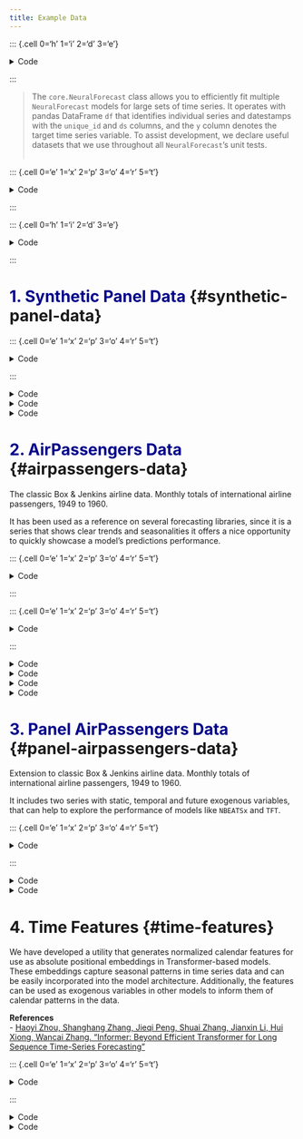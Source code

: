 ```yaml
---
title: Example Data
---
```


::: {.cell 0=‘h’ 1=‘i’ 2=‘d’ 3=‘e’}

<details>
<summary>Code</summary>

``` python
%load_ext autoreload
%autoreload 2
```

</details>

:::

> The `core.NeuralForecast` class allows you to efficiently fit multiple
> `NeuralForecast` models for large sets of time series. It operates
> with pandas DataFrame `df` that identifies individual series and
> datestamps with the `unique_id` and `ds` columns, and the `y` column
> denotes the target time series variable. To assist development, we
> declare useful datasets that we use throughout all `NeuralForecast`’s
> unit tests.<br><br>

::: {.cell 0=‘e’ 1=‘x’ 2=‘p’ 3=‘o’ 4=‘r’ 5=‘t’}

<details>
<summary>Code</summary>

``` python
import random
from itertools import chain

import numpy as np
import pandas as pd
```

</details>

:::

::: {.cell 0=‘h’ 1=‘i’ 2=‘d’ 3=‘e’}

<details>
<summary>Code</summary>

``` python
import matplotlib.pyplot as plt

from nbdev.showdoc import add_docs, show_doc
```

</details>

:::

# <span style="color:DarkBlue">1. Synthetic Panel Data </span> {#synthetic-panel-data}

::: {.cell 0=‘e’ 1=‘x’ 2=‘p’ 3=‘o’ 4=‘r’ 5=‘t’}

<details>
<summary>Code</summary>

``` python
def generate_series(n_series: int,
                    freq: str = 'D',
                    min_length: int = 50,
                    max_length: int = 500,
                    n_temporal_features: int = 0,
                    n_static_features: int = 0,
                    equal_ends: bool = False,
                    seed: int = 0) -> pd.DataFrame:
    """Generate Synthetic Panel Series.

    Generates `n_series` of frequency `freq` of different lengths in the interval [`min_length`, `max_length`].
    If `n_temporal_features > 0`, then each serie gets temporal features with random values.
    If `n_static_features > 0`, then a static dataframe is returned along the temporal dataframe.
    If `equal_ends == True` then all series end at the same date.

    **Parameters:**<br>
    `n_series`: int, number of series for synthetic panel.<br>
    `min_length`: int, minimal length of synthetic panel's series.<br>
    `max_length`: int, minimal length of synthetic panel's series.<br>
    `n_temporal_features`: int, default=0, number of temporal exogenous variables for synthetic panel's series.<br>
    `n_static_features`: int, default=0, number of static exogenous variables for synthetic panel's series.<br>
    `equal_ends`: bool, if True, series finish in the same date stamp `ds`.<br>
    `freq`: str, frequency of the data, [panda's available frequencies](https://pandas.pydata.org/pandas-docs/stable/user_guide/timeseries.html#offset-aliases).<br>

    **Returns:**<br>
    `freq`: pandas.DataFrame, synthetic panel with columns [`unique_id`, `ds`, `y`] and exogenous.
    """
    seasonalities = {'D': 7, 'M': 12}
    season = seasonalities[freq]

    rng = np.random.RandomState(seed)
    series_lengths = rng.randint(min_length, max_length + 1, n_series)
    total_length = series_lengths.sum()

    dates = pd.date_range('2000-01-01', periods=max_length, freq=freq).values
    uids = [
        np.repeat(i, serie_length) for i, serie_length in enumerate(series_lengths)
    ]
    if equal_ends:
        ds = [dates[-serie_length:] for serie_length in series_lengths]
    else:
        ds = [dates[:serie_length] for serie_length in series_lengths]

    y = np.arange(total_length) % season + rng.rand(total_length) * 0.5
    temporal_df = pd.DataFrame(dict(unique_id=chain.from_iterable(uids),
                                    ds=chain.from_iterable(ds),
                                    y=y))

    random.seed(seed)
    for i in range(n_temporal_features):
        random.seed(seed)
        temporal_values = [
            [random.randint(0, 100)] * serie_length for serie_length in series_lengths
        ]
        temporal_df[f'temporal_{i}'] = np.hstack(temporal_values)
        temporal_df[f'temporal_{i}'] = temporal_df[f'temporal_{i}'].astype('category')
        if i == 0:
            temporal_df['y'] = temporal_df['y'] * \
                                  (1 + temporal_df[f'temporal_{i}'].cat.codes)

    temporal_df['unique_id'] = temporal_df['unique_id'].astype('category')
    temporal_df['unique_id'] = temporal_df['unique_id'].cat.as_ordered()
    temporal_df = temporal_df.set_index('unique_id')

    if n_static_features > 0:
        static_features = np.random.uniform(low=0.0, high=1.0, 
                        size=(n_series, n_static_features))
        static_df = pd.DataFrame.from_records(static_features, 
                           columns = [f'static_{i}'for i in  range(n_static_features)])
        
        static_df['unique_id'] = np.arange(n_series)
        static_df['unique_id'] = static_df['unique_id'].astype('category')
        static_df['unique_id'] = static_df['unique_id'].cat.as_ordered()
        static_df = static_df.set_index('unique_id')        

        return temporal_df, static_df

    return temporal_df
```

</details>

:::

<details>
<summary>Code</summary>

``` python
show_doc(generate_series, title_level=3)
```

</details>
<details>
<summary>Code</summary>

``` python
from neuralforecast.utils import generate_series

synthetic_panel = generate_series(n_series=2)
synthetic_panel.groupby('unique_id').head(4)
```

</details>
<details>
<summary>Code</summary>

``` python
temporal_df, static_df = generate_series(n_series=1000, n_static_features=2,
                                         n_temporal_features=4, equal_ends=False)
static_df.head(2)
```

</details>

# <span style="color:DarkBlue">2. AirPassengers Data </span> {#airpassengers-data}

The classic Box & Jenkins airline data. Monthly totals of international
airline passengers, 1949 to 1960.

It has been used as a reference on several forecasting libraries, since
it is a series that shows clear trends and seasonalities it offers a
nice opportunity to quickly showcase a model’s predictions performance.

::: {.cell 0=‘e’ 1=‘x’ 2=‘p’ 3=‘o’ 4=‘r’ 5=‘t’}

<details>
<summary>Code</summary>

``` python
AirPassengers = np.array([112., 118., 132., 129., 121., 135., 148., 148., 136., 119., 104.,
                          118., 115., 126., 141., 135., 125., 149., 170., 170., 158., 133.,
                          114., 140., 145., 150., 178., 163., 172., 178., 199., 199., 184.,
                          162., 146., 166., 171., 180., 193., 181., 183., 218., 230., 242.,
                          209., 191., 172., 194., 196., 196., 236., 235., 229., 243., 264.,
                          272., 237., 211., 180., 201., 204., 188., 235., 227., 234., 264.,
                          302., 293., 259., 229., 203., 229., 242., 233., 267., 269., 270.,
                          315., 364., 347., 312., 274., 237., 278., 284., 277., 317., 313.,
                          318., 374., 413., 405., 355., 306., 271., 306., 315., 301., 356.,
                          348., 355., 422., 465., 467., 404., 347., 305., 336., 340., 318.,
                          362., 348., 363., 435., 491., 505., 404., 359., 310., 337., 360.,
                          342., 406., 396., 420., 472., 548., 559., 463., 407., 362., 405.,
                          417., 391., 419., 461., 472., 535., 622., 606., 508., 461., 390.,
                          432.], dtype=np.float32)
```

</details>

:::

::: {.cell 0=‘e’ 1=‘x’ 2=‘p’ 3=‘o’ 4=‘r’ 5=‘t’}

<details>
<summary>Code</summary>

``` python
AirPassengersDF = pd.DataFrame({'unique_id': np.ones(len(AirPassengers)),
                                'ds': pd.date_range(start='1949-01-01',
                                                    periods=len(AirPassengers), freq='M'),
                                'y': AirPassengers})
```

</details>

:::

<details>
<summary>Code</summary>

``` python
from neuralforecast.utils import AirPassengersDF

AirPassengersDF.head(12)
```

</details>
<details>
<summary>Code</summary>

``` python
#We are going to plot the ARIMA predictions, and the prediction intervals.
fig, ax = plt.subplots(1, 1, figsize = (20, 7))
plot_df = AirPassengersDF.set_index('ds')

plot_df[['y']].plot(ax=ax, linewidth=2)
ax.set_title('AirPassengers Forecast', fontsize=22)
ax.set_ylabel('Monthly Passengers', fontsize=20)
ax.set_xlabel('Timestamp [t]', fontsize=20)
ax.legend(prop={'size': 15})
ax.grid()
```

</details>
<details>
<summary>Code</summary>

``` python
import numpy as np
import pandas as pd

n_static_features = 3
n_series = 5

static_features = np.random.uniform(low=0.0, high=1.0, 
                        size=(n_series, n_static_features))
static_df = pd.DataFrame.from_records(static_features, 
                   columns = [f'static_{i}'for i in  range(n_static_features)])
static_df['unique_id'] = np.arange(n_series)
```

</details>
<details>
<summary>Code</summary>

``` python
static_df
```

</details>

# <span style="color:DarkBlue">3. Panel AirPassengers Data </span> {#panel-airpassengers-data}

Extension to classic Box & Jenkins airline data. Monthly totals of
international airline passengers, 1949 to 1960.

It includes two series with static, temporal and future exogenous
variables, that can help to explore the performance of models like
`NBEATSx` and `TFT`.

::: {.cell 0=‘e’ 1=‘x’ 2=‘p’ 3=‘o’ 4=‘r’ 5=‘t’}

<details>
<summary>Code</summary>

``` python
# Declare Panel Data
unique_id = np.concatenate([['Airline1']*len(AirPassengers), ['Airline2']*len(AirPassengers)])
ds = np.concatenate([pd.date_range(start='1949-01-01', 
                                   periods=len(AirPassengers), freq='M').values,
                     pd.date_range(start='1949-01-01', 
                                   periods=len(AirPassengers), freq='M').values])
y = np.concatenate([AirPassengers, AirPassengers+300])

AirPassengersPanel = pd.DataFrame({'unique_id': unique_id, 'ds': ds, 'y': y})

# For future exogenous variables
# Declare SeasonalNaive12 and fill first 12 values with y
snaive = AirPassengersPanel.groupby('unique_id')['y'].shift(periods=12).reset_index(drop=True)
AirPassengersPanel['trend'] = range(len(AirPassengersPanel))
AirPassengersPanel['y_[lag12]'] = snaive
AirPassengersPanel['y_[lag12]'].fillna(AirPassengersPanel['y'], inplace=True)

# Declare Static Data
unique_id = np.array(['Airline1', 'Airline2'])
airline1_dummy = [0, 1]
airline2_dummy = [1, 0]
AirPassengersStatic = pd.DataFrame({'unique_id': unique_id,
                                    'airline1': airline1_dummy,
                                    'airline2': airline2_dummy})

AirPassengersPanel.groupby('unique_id').tail(4)
```

</details>

:::

<details>
<summary>Code</summary>

``` python
fig, ax = plt.subplots(1, 1, figsize = (20, 7))
plot_df = AirPassengersPanel.set_index('ds')

plot_df.groupby('unique_id')['y'].plot(legend=True)
ax.set_title('AirPassengers Panel Data', fontsize=22)
ax.set_ylabel('Monthly Passengers', fontsize=20)
ax.set_xlabel('Timestamp [t]', fontsize=20)
ax.legend(title='unique_id', prop={'size': 15})
ax.grid()
```

</details>
<details>
<summary>Code</summary>

``` python
fig, ax = plt.subplots(1, 1, figsize = (20, 7))
plot_df = AirPassengersPanel[AirPassengersPanel.unique_id=='Airline1'].set_index('ds')

plot_df[['y', 'trend', 'y_[lag12]']].plot(ax=ax, linewidth=2)
ax.set_title('Box-Cox AirPassengers Data', fontsize=22)
ax.set_ylabel('Monthly Passengers', fontsize=20)
ax.set_xlabel('Timestamp [t]', fontsize=20)
ax.legend(prop={'size': 15})
ax.grid()
```

</details>

# 4. Time Features {#time-features}

We have developed a utility that generates normalized calendar features
for use as absolute positional embeddings in Transformer-based models.
These embeddings capture seasonal patterns in time series data and can
be easily incorporated into the model architecture. Additionally, the
features can be used as exogenous variables in other models to inform
them of calendar patterns in the data.

**References**<br> - [Haoyi Zhou, Shanghang Zhang, Jieqi Peng, Shuai
Zhang, Jianxin Li, Hui Xiong, Wancai Zhang. “Informer: Beyond Efficient
Transformer for Long Sequence Time-Series
Forecasting”](https://arxiv.org/abs/2012.07436)<br>

::: {.cell 0=‘e’ 1=‘x’ 2=‘p’ 3=‘o’ 4=‘r’ 5=‘t’}

<details>
<summary>Code</summary>

``` python
from typing import List

class TimeFeature:
    def __init__(self):
        pass

    def __call__(self, index: pd.DatetimeIndex):
        return print('Overwrite with corresponding feature')

    def __repr__(self):
        return self.__class__.__name__ + "()"

class SecondOfMinute(TimeFeature):
    """Minute of hour encoded as value between [-0.5, 0.5]"""
    def __call__(self, index: pd.DatetimeIndex) -> np.ndarray:
        return index.second / 59.0 - 0.5

class MinuteOfHour(TimeFeature):
    """Minute of hour encoded as value between [-0.5, 0.5]"""
    def __call__(self, index: pd.DatetimeIndex) -> np.ndarray:
        return index.minute / 59.0 - 0.5

class HourOfDay(TimeFeature):
    """Hour of day encoded as value between [-0.5, 0.5]"""
    def __call__(self, index: pd.DatetimeIndex) -> np.ndarray:
        return index.hour / 23.0 - 0.5

class DayOfWeek(TimeFeature):
    """Hour of day encoded as value between [-0.5, 0.5]"""
    def __call__(self, index: pd.DatetimeIndex) -> np.ndarray:
        return index.dayofweek / 6.0 - 0.5

class DayOfMonth(TimeFeature):
    """Day of month encoded as value between [-0.5, 0.5]"""
    def __call__(self, index: pd.DatetimeIndex) -> np.ndarray:
        return (index.day - 1) / 30.0 - 0.5

class DayOfYear(TimeFeature):
    """Day of year encoded as value between [-0.5, 0.5]"""
    def __call__(self, index: pd.DatetimeIndex) -> np.ndarray:
        return (index.dayofyear - 1) / 365.0 - 0.5

class MonthOfYear(TimeFeature):
    """Month of year encoded as value between [-0.5, 0.5]"""
    def __call__(self, index: pd.DatetimeIndex) -> np.ndarray:
        return (index.month - 1) / 11.0 - 0.5

class WeekOfYear(TimeFeature):
    """Week of year encoded as value between [-0.5, 0.5]"""
    def __call__(self, index: pd.DatetimeIndex) -> np.ndarray:
        return (index.week - 1) / 52.0 - 0.5

def time_features_from_frequency_str(freq_str: str) -> List[TimeFeature]:
    """
    Returns a list of time features that will be appropriate for the given frequency string.
    Parameters
    ----------
    freq_str
        Frequency string of the form [multiple][granularity] such as "12H", "5min", "1D" etc.
    """

    if freq_str not in ['Q', 'M', 'MS', 'W', 'D', 'B', 'H', 'T', 'S']:
        raise Exception('Frequency not supported')
    
    if freq_str in ['Q','M', 'MS']:
        return [cls() for cls in [MonthOfYear]]
    elif freq_str == 'W':
        return [cls() for cls in [DayOfMonth, WeekOfYear]]
    elif freq_str in ['D','B']:
        return [cls() for cls in [DayOfWeek, DayOfMonth, DayOfYear]]
    elif freq_str == 'H':
        return [cls() for cls in [HourOfDay, DayOfWeek, DayOfMonth, DayOfYear]]
    elif freq_str == 'T':
        return [cls() for cls in [MinuteOfHour, HourOfDay, DayOfWeek, DayOfMonth, DayOfYear]]
    else:
        return [cls() for cls in [SecondOfMinute, MinuteOfHour, HourOfDay, DayOfWeek, DayOfMonth, DayOfYear]]

def augment_calendar_df(df, freq='H'):
    """
    > * Q - [month]
    > * M - [month]
    > * W - [Day of month, week of year]
    > * D - [Day of week, day of month, day of year]
    > * B - [Day of week, day of month, day of year]
    > * H - [Hour of day, day of week, day of month, day of year]
    > * T - [Minute of hour*, hour of day, day of week, day of month, day of year]
    > * S - [Second of minute, minute of hour, hour of day, day of week, day of month, day of year]
    *minute returns a number from 0-3 corresponding to the 15 minute period it falls into.
    """
    df = df.copy()

    freq_map = {
        'Q':['month'],
        'M':['month'],
        'MS':['month'],
        'W':['monthday', 'yearweek'],
        'D':['weekday','monthday','yearday'],
        'B':['weekday','monthday','yearday'],
        'H':['dayhour','weekday','monthday','yearday'],
        'T':['hourminute','dayhour','weekday','monthday','yearday'],
        'S':['minutesecond','hourminute','dayhour','weekday','monthday','yearday']
    }

    ds_col = pd.to_datetime(df.ds.values)
    ds_data = np.vstack([feat(ds_col) for feat in time_features_from_frequency_str(freq)]).transpose(1,0)
    ds_data = pd.DataFrame(ds_data, columns=freq_map[freq])
    
    return pd.concat([df, ds_data], axis=1), freq_map[freq]
```

</details>

:::

<details>
<summary>Code</summary>

``` python
AirPassengerPanelCalendar, calendar_cols = augment_calendar_df(df=AirPassengersPanel, freq='M')
AirPassengerPanelCalendar.head()
```

</details>
<details>
<summary>Code</summary>

``` python
plot_df = AirPassengerPanelCalendar[AirPassengerPanelCalendar.unique_id=='Airline1'].set_index('ds')
plt.plot(plot_df['month'])
plt.grid()
plt.xlabel('Datestamp')
plt.ylabel('Normalized Month')
plt.show()
```

</details>

